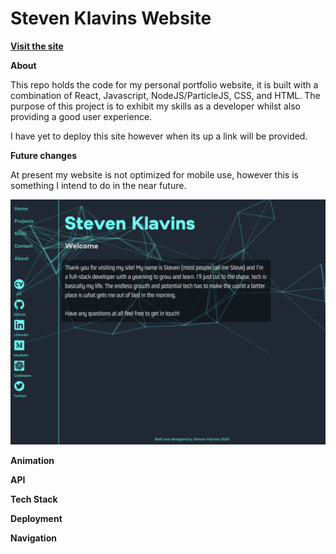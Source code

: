 # Steven Klavins Website

**[Visit the site](https://steven-klavins.netlify.app/)**

**About**

This repo holds the code for my personal portfolio website, it is built with a combination of React, Javascript, NodeJS/ParticleJS, CSS, and HTML. The purpose of this project is to exhibit my skills as a developer whilst also providing a good user experience.

I have yet to deploy this site however when its up a link will be provided.

**Future changes**

At present my website is not optimized for mobile use, however this is something I intend to do in the near future.

![](/README_Screenshot.png)


**Animation**

**API**

**Tech Stack**

**Deployment** 

**Navigation** 
